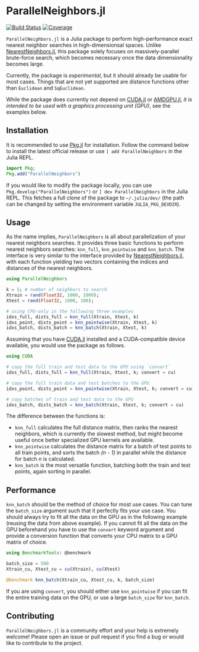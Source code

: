 # ParallelNeighbors.jl

[![Build Status](https://github.com/davnn/ParallelNeighbors.jl/actions/workflows/CI.yml/badge.svg?branch=master)](https://github.com/davnn/ParallelNeighbors.jl/actions/workflows/CI.yml?query=branch%3Amaster)
[![Coverage](https://codecov.io/gh/davnn/ParallelNeighbors.jl/branch/master/graph/badge.svg)](https://codecov.io/gh/davnn/ParallelNeighbors.jl)

`ParallelNeighbors.jl` is a Julia package to perform high-performance exact nearest neighbor searches in high-dimensionsal spaces. Unlike [NearestNeighbors.jl](https://github.com/KristofferC/NearestNeighbors.jl), this package solely focuses on massively-parallel brute-force search, which becomes necessary once the data dimensionality becomes large.

Currently, the package is *experimental*, but it should already be usable for most cases. Things that are not yet supported are distance functions other than `Euclidean` and `SqEuclidean`.

While the package does currently not depend on [CUDA.jl](https://github.com/JuliaGPU/CUDA.jl) or [AMDGPU.jl](https://github.com/JuliaGPU/AMDGPU.jl), *it is intended to be used with a graphics processing unit (GPU)*, see the examples below.

## Installation

It is recommended to use [Pkg.jl](https://julialang.github.io/Pkg.jl) for installation. Follow the command below to install the latest official release or use `] add ParallelNeighbors` in the Julia REPL.

```julia
import Pkg;
Pkg.add("ParallelNeighbors")
```

If you would like to modify the package locally, you can use `Pkg.develop("ParallelNeighbors")` or `] dev ParallelNeighbors` in the Julia REPL. This fetches a full clone of the package to `~/.julia/dev/` (the path can be changed by setting the environment variable `JULIA_PKG_DEVDIR`).

## Usage

As the name implies, `ParallelNeighbors` is all about parallelization of your nearest neighbors searches. It provides three basic functions to perform nearest neighbors searches: `knn_full`, `knn_pointwise` and `knn_batch`. The interface is very similar to the interface provided by [NearestNeighbors.jl](https://github.com/KristofferC/NearestNeighbors.jl), with each function yielding two vectors containing the indices and distances of the nearest neighbors.

```julia
using ParallelNeighbors

k = 5; # number of neighbors to search
Xtrain = rand(Float32, 1000, 1000);
Xtest = rand(Float32, 1000, 100);

# using CPU-only in the following three examples
idxs_full, dists_full = knn_full(Xtrain, Xtest, k)
idxs_point, dists_point = knn_pointwise(Xtrain, Xtest, k)
idxs_batch, dists_batch = knn_batch(Xtrain, Xtest, k)
```

Assuming that you have [CUDA.jl](https://github.com/JuliaGPU/CUDA.jl) installed and a CUDA-compatible device available, you would use the package as follows.

```julia
using CUDA

# copy the full train and test data to the GPU using `convert`
idxs_full, dists_full = knn_full(Xtrain, Xtest, k; convert = cu)

# copy the full train data and test batches to the GPU
idxs_point, dists_point = knn_pointwise(Xtrain, Xtest, k; convert = cu)

# copy batches of train and test data to the GPU
idxs_batch, dists_batch = knn_batch(Xtrain, Xtest, k; convert = cu)
```

The difference between the functions is:

- `knn_full` calculates the full distance matrix, then ranks the nearest neighbors, which is currently the slowest method, but might become useful once better specialized GPU kernels are available.
- `knn_pointwise` calculates the distance matrix for a batch of test points to all train points, and sorts the batch *(n - 1)* in parallel while the distance for batch *n* is calculated.
- `knn_batch` is the most versatile function, batching both the train and test points, again sorting in parallel.

## Performance

`knn_batch` should be the method of choice for most use cases. You can tune the `batch_size` argument such that it perfectly fits your use case. You should always try to fit all the data on the GPU as in the following example (reusing the data from above example). If you cannot fit all the data on the GPU beforehand you have to use the `convert` keyword argument and provide a conversion function that converts your CPU matrix to a GPU matrix of choice.

```julia
using BenchmarkTools: @benchmark

batch_size = 500
Xtrain_cu, Xtest_cu = cu(Xtrain), cu(Xtest)

@benchmark knn_batch(Xtrain_cu, Xtest_cu, k, batch_size)
```

If you are using `convert`, you should either use `knn_pointwise` if you can fit the entire training data on the GPU, or use a large `batch_size` for `knn_batch`.

## Contributing

`ParallelNeighbors.jl` is a community effort and your help is extremely welcome! Please open an issue or pull request if you find a bug or would like to contribute to the project.
